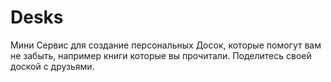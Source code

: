 # Desks
Мини Сервис для создание персональных Досок, которые помогут вам не забыть, например книги которые вы прочитали. Поделитесь своей доской с друзьями.
